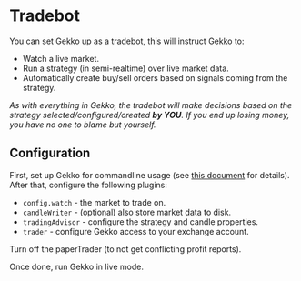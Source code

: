 # Tradebot

You can set Gekko up as a tradebot, this will instruct Gekko to:

- Watch a live market.
- Run a strategy (in semi-realtime) over live market data.
- Automatically create buy/sell orders based on signals coming from the strategy.

*As with everything in Gekko, the tradebot will make decisions based on the strategy selected/configured/created **by YOU**. If you end up losing money, you have no one to blame but yourself.*

## Configuration

First, set up Gekko for commandline usage (see [this document](./about_the_commandline.md) for details). After that, configure the following plugins:

- `config.watch` - the market to trade on.
- `candleWriter` - (optional) also store market data to disk.
- `tradingAdvisor` - configure the strategy and candle properties.
- `trader` - configure Gekko access to your exchange account.

Turn off the paperTrader (to not get conflicting profit reports).

Once done, run Gekko in live mode.
